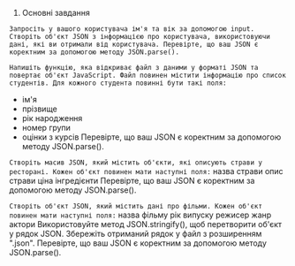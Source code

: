 1. Основні завдання
<!-- `Створіть об'єкт JSON з інформацією про книгу. Книга повинна мати наступні поля:`
- назва книги
- автор книги
- рік видання
- жанр
Перевірте, що ваш JSON є коректним за допомогою методу JSON.parse(). -->


`Запросіть у вашого користувача ім'я та вік за допомогою input. Створіть об'єкт JSON з інформацією про користувача, використовуючи дані, які ви отримали від користувача. Перевірте, що ваш JSON є коректним за допомогою методу JSON.parse().`

`Напишіть функцію, яка відкриває файл з даними у форматі JSON та повертає об'єкт JavaScript. Файл повинен містити інформацію про список студентів. Для кожного студента повинні бути такі поля:`
- ім'я
- прізвище
- рік народження
- номер групи
- оцінки з курсів
Перевірте, що ваш JSON є коректним за допомогою методу JSON.parse().


`Створіть масив JSON, який містить об'єкти, які описують страви у ресторані. Кожен об'єкт повинен мати наступні поля:`
назва страви
опис страви
ціна
інгредієнти
Перевірте, що ваш JSON є коректним за допомогою методу JSON.parse().

 
`Створіть об'єкт JSON, який містить дані про фільми. Кожен об'єкт повинен мати наступні поля:`
назва фільму
рік випуску
режисер
жанр
актори
Використовуйте метод JSON.stringify(), щоб перетворити об'єкт у рядок JSON. Збережіть отриманий рядок у файл з розширенням ".json". Перевірте, що ваш JSON є коректним за допомогою методу JSON.parse().
